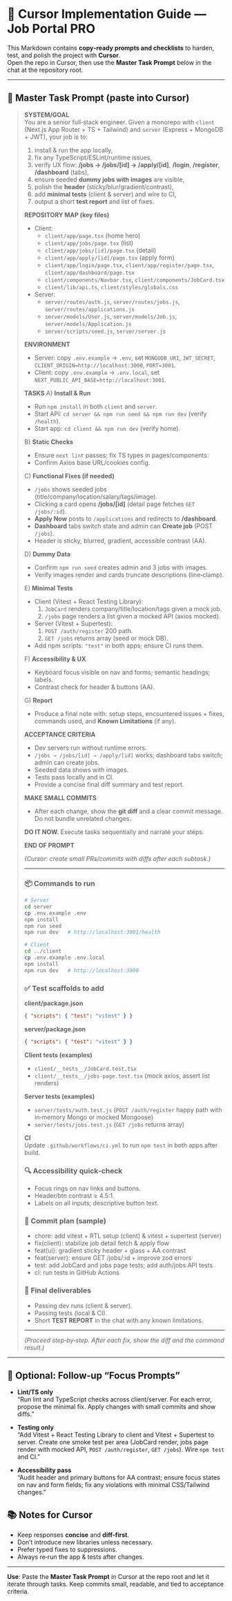 # 🧭 Cursor Implementation Guide — Job Portal PRO

This Markdown contains **copy‑ready prompts and checklists** to harden, test, and polish the project with **Cursor**.  
Open the repo in Cursor, then use the **Master Task Prompt** below in the chat at the repository root.

---

## 🔷 Master Task Prompt (paste into Cursor)

> **SYSTEM/GOAL**  
> You are a senior full‑stack engineer. Given a monorepo with `client` (Next.js App Router + TS + Tailwind) and `server` (Express + MongoDB + JWT), your job is to:
>
> 1. install & run the app locally,
> 2. fix any TypeScript/ESLint/runtime issues,
> 3. verify UX flow: **/jobs → /jobs/[id] → /apply/[id]**, **/login**, **/register**, **/dashboard** (tabs),
> 4. ensure seeded **dummy jobs with images** are visible,
> 5. polish the **header** (sticky/blur/gradient/contrast),
> 6. add **minimal tests** (client & server) and wire to CI,
> 7. output a short **test report** and list of fixes.
>
> **REPOSITORY MAP (key files)**
>
> - Client:
>   - `client/app/page.tsx` (home hero)
>   - `client/app/jobs/page.tsx` (list)
>   - `client/app/jobs/[id]/page.tsx` (detail)
>   - `client/app/apply/[id]/page.tsx` (apply form)
>   - `client/app/login/page.tsx`, `client/app/register/page.tsx`, `client/app/dashboard/page.tsx`
>   - `client/components/Navbar.tsx`, `client/components/JobCard.tsx`
>   - `client/lib/api.ts`, `client/styles/globals.css`
> - Server:
>   - `server/routes/auth.js`, `server/routes/jobs.js`, `server/routes/applications.js`
>   - `server/models/User.js`, `server/models/Job.js`, `server/models/Application.js`
>   - `server/scripts/seed.js`, `server/server.js`
>
> **ENVIRONMENT**
>
> - Server: copy `.env.example` → `.env`, set `MONGODB_URI`, `JWT_SECRET`, `CLIENT_ORIGIN=http://localhost:3000`, `PORT=3001`.
> - Client: copy `.env.example` → `.env.local`, set `NEXT_PUBLIC_API_BASE=http://localhost:3001`.
>
> **TASKS**
> A) **Install & Run**
>
> - Run `npm install` in both `client` and `server`.
> - Start API: `cd server && npm run seed && npm run dev` (verify `/health`).
> - Start app: `cd client && npm run dev` (verify home).
>
> B) **Static Checks**
>
> - Ensure `next lint` passes; fix TS types in pages/components.
> - Confirm Axios base URL/cookies config.
>
> C) **Functional Fixes (if needed)**
>
> - `/jobs` shows seeded jobs (title/company/location/salary/tags/image).
> - Clicking a card opens **/jobs/[id]** (detail page fetches `GET /jobs/:id`).
> - **Apply Now** posts to `/applications` and redirects to **/dashboard**.
> - **Dashboard** tabs switch state and admin can **Create job** (POST `/jobs`).
> - Header is sticky, blurred, gradient, accessible contrast (AA).
>
> D) **Dummy Data**
>
> - Confirm `npm run seed` creates admin and 3 jobs with images.
> - Verify images render and cards truncate descriptions (line‑clamp).
>
> E) **Minimal Tests**
>
> - Client (Vitest + React Testing Library):
>   1. `JobCard` renders company/title/location/tags given a mock job.
>   2. `/jobs` page renders a list given a mocked API (axios mocked).
> - Server (Vitest + Supertest):
>   1. `POST /auth/register` 200 path.
>   2. `GET /jobs` returns array (seed or mock DB).
> - Add npm scripts: `"test"` in both apps; ensure CI runs them.
>
> F) **Accessibility & UX**
>
> - Keyboard focus visible on nav and forms; semantic headings; labels.
> - Contrast check for header & buttons (AA).
>
> G) **Report**
>
> - Produce a final note with: setup steps, encountered issues + fixes, commands used, and **Known Limitations** (if any).
>
> **ACCEPTANCE CRITERIA**
>
> - Dev servers run without runtime errors.
> - `/jobs → /jobs/[id] → /apply/[id]` works; dashboard tabs switch; admin can create jobs.
> - Seeded data shows with images.
> - Tests pass locally and in CI.
> - Provide a concise final diff summary and test report.
>
> **MAKE SMALL COMMITS**
>
> - After each change, show the **git diff** and a clear commit message. Do not bundle unrelated changes.
>
> **DO IT NOW.** Execute tasks sequentially and narrate your steps.
>
> **END OF PROMPT**
>
> _(Cursor: create small PRs/commits with diffs after each subtask.)_
>
> ---
>
> ### 📦 Commands to run
>
> ```bash
> # Server
> cd server
> cp .env.example .env
> npm install
> npm run seed
> npm run dev   # http://localhost:3001/health
>
> # Client
> cd ../client
> cp .env.example .env.local
> npm install
> npm run dev   # http://localhost:3000
> ```
>
> ### ✅ Test scaffolds to add
>
> **client/package.json**
>
> ```json
> { "scripts": { "test": "vitest" } }
> ```
>
> **server/package.json**
>
> ```json
> { "scripts": { "test": "vitest" } }
> ```
>
> **Client tests (examples)**
>
> - `client/__tests__/JobCard.test.tsx`
> - `client/__tests__/jobs-page.test.tsx` (mock axios, assert list renders)
>
> **Server tests (examples)**
>
> - `server/tests/auth.test.js` (`POST /auth/register` happy path with in‑memory Mongo or mocked Mongoose)
> - `server/tests/jobs.test.js` (`GET /jobs` returns array)
>
> **CI**  
> Update `.github/workflows/ci.yml` to run `npm test` in both apps after build.
>
> ### 🔍 Accessibility quick‑check
>
> - Focus rings on nav links and buttons.
> - Header/btn contrast ≥ 4.5:1.
> - Labels on all inputs; descriptive button text.
>
> ### 🧱 Commit plan (sample)
>
> - chore: add vitest + RTL setup (client) & vitest + supertest (server)
> - fix(client): stabilize job detail fetch & apply flow
> - feat(ui): gradient sticky header + glass + AA contrast
> - feat(server): ensure GET /jobs/:id + improve zod errors
> - test: add JobCard and jobs page tests; add auth/jobs API tests
> - ci: run tests in GitHub Actions
>
> ### 🧪 Final deliverables
>
> - Passing dev runs (client & server).
> - Passing tests (local & CI).
> - Short **TEST REPORT** in the chat with any known limitations.
>
> ---
>
> _(Proceed step‑by‑step. After each fix, show the diff and the command result.)_

---

## 🧩 Optional: Follow‑up “Focus Prompts”

- **Lint/TS only**  
  “Run lint and TypeScript checks across client/server. For each error, propose the minimal fix. Apply changes with small commits and show diffs.”

- **Testing only**  
  “Add Vitest + React Testing Library to client and Vitest + Supertest to server. Create one smoke test per area (JobCard render, jobs page render with mocked API, `POST /auth/register`, `GET /jobs`). Wire `npm test` and CI.”

- **Accessibility pass**  
  “Audit header and primary buttons for AA contrast; ensure focus states on nav and form fields; fix any violations with minimal CSS/Tailwind changes.”

## 📚 Notes for Cursor

- Keep responses **concise** and **diff‑first**.
- Don’t introduce new libraries unless necessary.
- Prefer typed fixes to suppressions.
- Always re‑run the app & tests after changes.

---

**Use**: Paste the **Master Task Prompt** in Cursor at the repo root and let it iterate through tasks. Keep commits small, readable, and tied to acceptance criteria.
